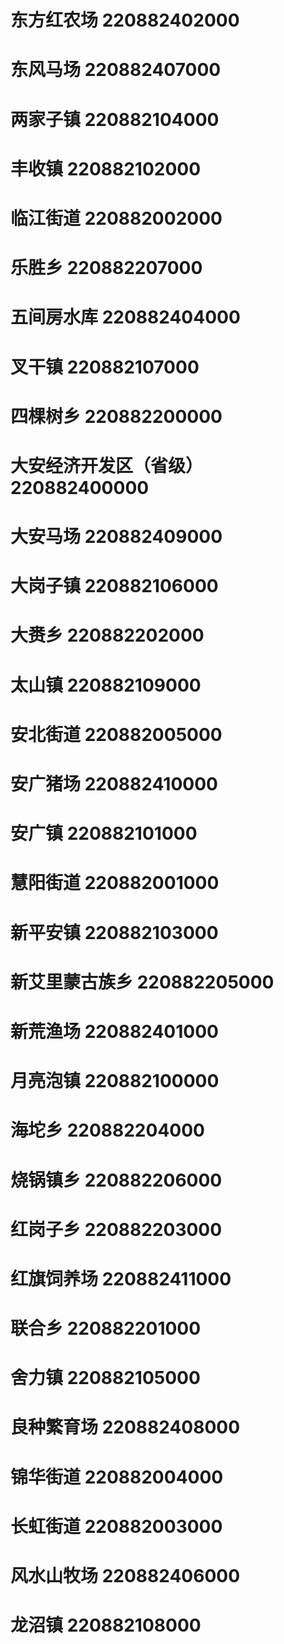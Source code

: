 # 东方红农场 220882402000
# 东风马场 220882407000
# 两家子镇 220882104000
# 丰收镇 220882102000
# 临江街道 220882002000
# 乐胜乡 220882207000
# 五间房水库 220882404000
# 叉干镇 220882107000
# 四棵树乡 220882200000
# 大安经济开发区（省级） 220882400000
# 大安马场 220882409000
# 大岗子镇 220882106000
# 大赉乡 220882202000
# 太山镇 220882109000
# 安北街道 220882005000
# 安广猪场 220882410000
# 安广镇 220882101000
# 慧阳街道 220882001000
# 新平安镇 220882103000
# 新艾里蒙古族乡 220882205000
# 新荒渔场 220882401000
# 月亮泡镇 220882100000
# 海坨乡 220882204000
# 烧锅镇乡 220882206000
# 红岗子乡 220882203000
# 红旗饲养场 220882411000
# 联合乡 220882201000
# 舍力镇 220882105000
# 良种繁育场 220882408000
# 锦华街道 220882004000
# 长虹街道 220882003000
# 风水山牧场 220882406000
# 龙沼镇 220882108000
